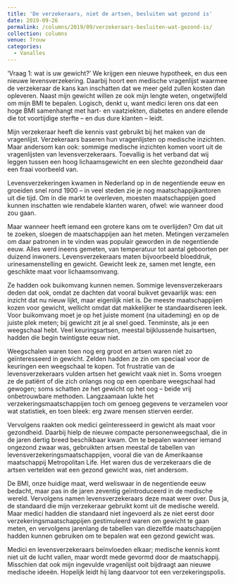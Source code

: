 ```yaml
---
title: 'De verzekeraars, niet de artsen, besluiten wat gezond is'
date: 2019-09-26
permalink: /columns/2019/09/verzekeraars-besluiten-wat-gezond-is/
collection: columns
venue: Trouw
categories:
  - Vanalles
---
```


‘Vraag 1: wat is uw gewicht?’ We krijgen een nieuwe hypotheek, en dus een nieuwe levensverzekering. Daarbij hoort een medische vragenlijst waarmee de verzekeraar de kans kan inschatten dat we meer geld zullen kosten dan opleveren. Naast mijn gewicht willen ze ook mijn lengte weten, ongetwijfeld om mijn BMI te bepalen. ­Logisch, denkt u, want medici leren ons dat een hoge BMI samenhangt met hart- en vaatziekten, diabetes en andere ellende die tot voortijdige sterfte – en dus dure klanten – leidt.

Mijn verzekeraar heeft die kennis vast gebruikt bij het maken van de vragenlijst. Verzekeraars baseren hun vragenlijsten op medische ­inzichten. Maar andersom kan ook: sommige medische inzichten komen voort uit de vragenlijsten van ­levensverzekeraars. Toevallig is het verband dat wij leggen tussen een hoog lichaamsgewicht en een slechte gezondheid daar een fraai voorbeeld van. 

Levensverzekeringen kwamen in Nederland op in de negentiende eeuw en groeiden snel rond 1900 – in veel steden zie je nog maatschappijkantoren uit die tijd. Om in die markt te overleven, moesten maatschappijen goed kunnen inschatten wie rendabele klanten waren, ofwel: wie wanneer dood zou gaan.

Maar wanneer heeft iemand een grotere kans om te overlijden? Om dat uit te zoeken, sloegen de maatschappijen aan het meten. Metingen verzamelen om daar patronen in te vinden was populair geworden in de negentiende eeuw. Alles werd ineens gemeten, van temperatuur tot aantal geboorten per duizend inwoners. Levensverzekeraars maten bijvoorbeeld bloeddruk, urinesamenstelling en gewicht. Gewicht leek ze, samen met lengte, een geschikte maat voor lichaamsomvang.

Ze hadden ook buikomvang kunnen nemen. Sommige levensverzekeraars deden dat ook, omdat ze dachten dat vooral buikvet gevaarlijk was: een inzicht dat nu nieuw lijkt, maar eigenlijk niet is. De meeste maatschappijen kozen voor gewicht, wellicht omdat dat makkelijker te standaardiseren leek. Voor buikomvang moet je op het juiste moment (na uitademing) en op de juiste plek meten; bij gewicht zit je al snel goed. Tenminste, als je een weegschaal hebt. Veel keuringsartsen, meestal bijklussende huisartsen, hadden die begin twintigste eeuw niet. 

Weegschalen waren toen nog erg groot en artsen waren niet zo geïnteresseerd in gewicht. Zelden hadden ze zin om speciaal voor de keuringen een weegschaal te kopen. Tot frustratie van de levensverzekeraars vulden artsen het gewicht vaak niet in. Soms vroegen ze de patiënt of die zich onlangs nog op een openbare weegschaal had gewogen; soms schatten ze het gewicht op het oog – beide vrij onbetrouwbare metho­den. Langzaamaan lukte het verzekeringsmaatschappijen toch om ­genoeg gegevens te verzamelen voor wat statistiek, en toen bleek: erg zware mensen stierven eerder.

Vervolgens raakten ook medici geïnteresseerd in gewicht als maat voor gezondheid. Daarbij hielp de nieuwe compacte personenweegschaal, die in de jaren dertig breed beschikbaar kwam. Om te bepalen wanneer ­iemand ongezond zwaar was, ­gebruikten artsen meestal de tabellen van levensverzekeringsmaatschappijen, vooral die van de Amerikaanse maatschappij Metropolitan Life. Het waren dus de verzekeraars die de artsen vertelden wat een ­gezond gewicht was, niet andersom. 

De BMI, onze huidige maat, werd weliswaar in de negentiende eeuw bedacht, maar pas in de jaren zeventig geïntroduceerd in de medische wereld. Vervolgens namen levensverzekeraars deze maat weer over. Dus ja, de standaard die mijn verzekeraar gebruikt komt uit de medische wereld. Maar medici hadden die standaard niet ingevoerd als ze niet eerst door verzekeringsmaatschappijen gestimuleerd waren om gewicht te gaan meten, en vervolgens jarenlang de tabellen van diezelfde maatschappijen hadden kunnen gebruiken om te bepalen wat een gezond gewicht was. 

Medici en levensverzekeraars beïnvloeden elkaar; medische kennis komt niet uit de lucht vallen, maar wordt mede gevormd door de maatschappij. Misschien dat ook mijn ­ingevulde vragenlijst ooit bijdraagt aan nieuwe medische ideeën. Hopelijk leidt hij lang daarvoor tot een verzekeringspolis.
